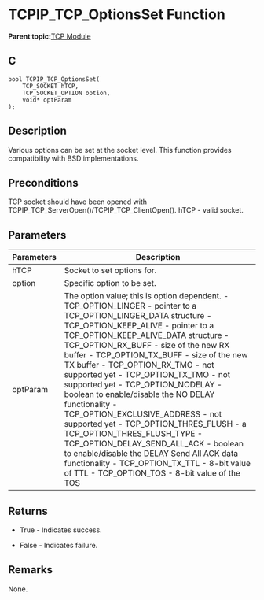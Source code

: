 # TCPIP\_TCP\_OptionsSet Function

**Parent topic:**[TCP Module](GUID-9461917B-27CE-44ED-80DB-67D963896E8F.md)

## C

```
bool TCPIP_TCP_OptionsSet(
    TCP_SOCKET hTCP, 
    TCP_SOCKET_OPTION option, 
    void* optParam
);
```

## Description

Various options can be set at the socket level. This function provides compatibility with BSD implementations.

## Preconditions

TCP socket should have been opened with TCPIP\_TCP\_ServerOpen\(\)/TCPIP\_TCP\_ClientOpen\(\). hTCP - valid socket.

## Parameters

|Parameters|Description|
|----------|-----------|
|hTCP|Socket to set options for.|
|option|Specific option to be set.|
|optParam|The option value; this is option dependent. - TCP\_OPTION\_LINGER - pointer to a TCP\_OPTION\_LINGER\_DATA structure - TCP\_OPTION\_KEEP\_ALIVE - pointer to a TCP\_OPTION\_KEEP\_ALIVE\_DATA structure - TCP\_OPTION\_RX\_BUFF - size of the new RX buffer - TCP\_OPTION\_TX\_BUFF - size of the new TX buffer - TCP\_OPTION\_RX\_TMO - not supported yet - TCP\_OPTION\_TX\_TMO - not supported yet - TCP\_OPTION\_NODELAY - boolean to enable/disable the NO DELAY functionality - TCP\_OPTION\_EXCLUSIVE\_ADDRESS - not supported yet - TCP\_OPTION\_THRES\_FLUSH - a TCP\_OPTION\_THRES\_FLUSH\_TYPE - TCP\_OPTION\_DELAY\_SEND\_ALL\_ACK - boolean to enable/disable the DELAY Send All ACK data functionality - TCP\_OPTION\_TX\_TTL - 8-bit value of TTL - TCP\_OPTION\_TOS - 8-bit value of the TOS|

## Returns

-   True - Indicates success.

-   False - Indicates failure.


## Remarks

None.

